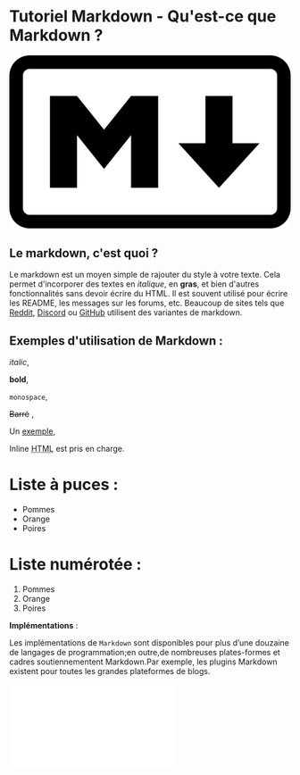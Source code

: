 # Tutoriel Markdown - Qu'est-ce que Markdown ?

![Logo Markdown](./markdown.png)

## Le markdown, c'est quoi ?

Le markdown est un moyen simple de rajouter du style à votre texte. Cela permet d'incorporer des textes en *italique*, en **gras**, et bien d'autres fonctionnalités sans devoir écrire du HTML. Il est souvent utilisé pour écrire les README, les messages sur les forums, etc. Beaucoup de sites tels que [Reddit](https://www.reddit.com/), [Discord](https://discord.com/) ou [GitHub](https://github.com/) utilisent des variantes de markdown.

## Exemples d'utilisation de Markdown :

 _italic_, 

**bold**, 

`monospace`,

~~Barré~~ ,

Un [exemple](http://exemple.com),


Inline <abbr title="Hypertext Markup Language">HTML</abbr> est pris en charge.


# Liste à puces :

  * Pommes
  * Orange
  * Poires

# Liste numérotée :

  1. Pommes
  2. Orange
  3. Poires

**Implémentations** :

Les implémentations de `Markdown` sont disponibles pour plus d’une douzaine de langages de programmation;en outre,de nombreuses plates-formes et cadres soutiennementent Markdown.Par exemple, les plugins Markdown existent pour toutes les grandes plateformes de blogs.

![Comment utiliser le markdown ?](./tuto_markdown2.md)